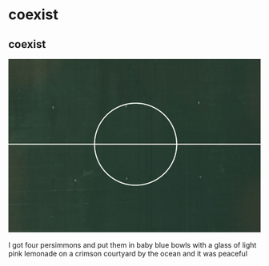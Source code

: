 # coexist

## coexist
![coexist](images/coexist.jpeg)

I got four persimmons 
and put them in 
baby blue bowls
with a glass of 
light pink lemonade
on a crimson courtyard
by the ocean
and it was peaceful
